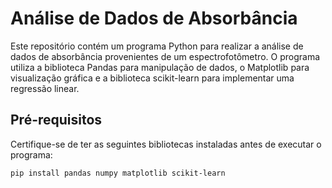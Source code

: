 # Análise de Dados de Absorbância

Este repositório contém um programa Python para realizar a análise de dados de absorbância provenientes de um espectrofotômetro. O programa utiliza a biblioteca Pandas para manipulação de dados, o Matplotlib para visualização gráfica e a biblioteca scikit-learn para implementar uma regressão linear.

## Pré-requisitos

Certifique-se de ter as seguintes bibliotecas instaladas antes de executar o programa:

```bash
pip install pandas numpy matplotlib scikit-learn
